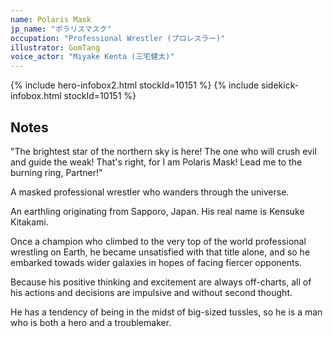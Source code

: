 ```yaml
---
name: Polaris Mask
jp_name: "ポラリスマスク"
occupation: "Professional Wrestler (プロレスラー)"
illustrator: GomTang
voice_actor: "Miyake Kenta (三宅健太)"
---
```


{% include hero-infobox2.html stockId=10151 %}
{% include sidekick-infobox.html stockId=10151 %}

## Notes

"The brightest star of the northern sky is here! The one who will crush evil and guide the weak! That's right, for I am Polaris Mask! Lead me to the burning ring, Partner!"

A masked professional wrestler who wanders through the universe.

An earthling originating from Sapporo, Japan. His real name is Kensuke Kitakami.

Once a champion who climbed to the very top of the world professional wrestling on Earth, he became unsatisfied with that title alone, and so he embarked towads wider galaxies in hopes of facing fiercer opponents.

Because his positive thinking and excitement are always off-charts, all of his actions and decisions are impulsive and without second thought.

He has a tendency of being in the midst of big-sized tussles, so he is a man who is both a hero and a troublemaker.
